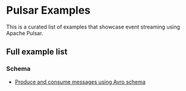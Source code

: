 # Pulsar Examples

This is a curated list of examples that showcase event streaming using Apache Pulsar.

## Full example list

### Schema

- [Produce and consume messages using Avro schema](schema/examples/produce-consume-avro-messages.md)
